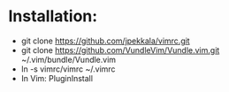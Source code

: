 # Installation:
* git clone https://github.com/jpekkala/vimrc.git
* git clone https://github.com/VundleVim/Vundle.vim.git ~/.vim/bundle/Vundle.vim
* ln -s vimrc/vimrc ~/.vimrc
* In Vim: PluginInstall
